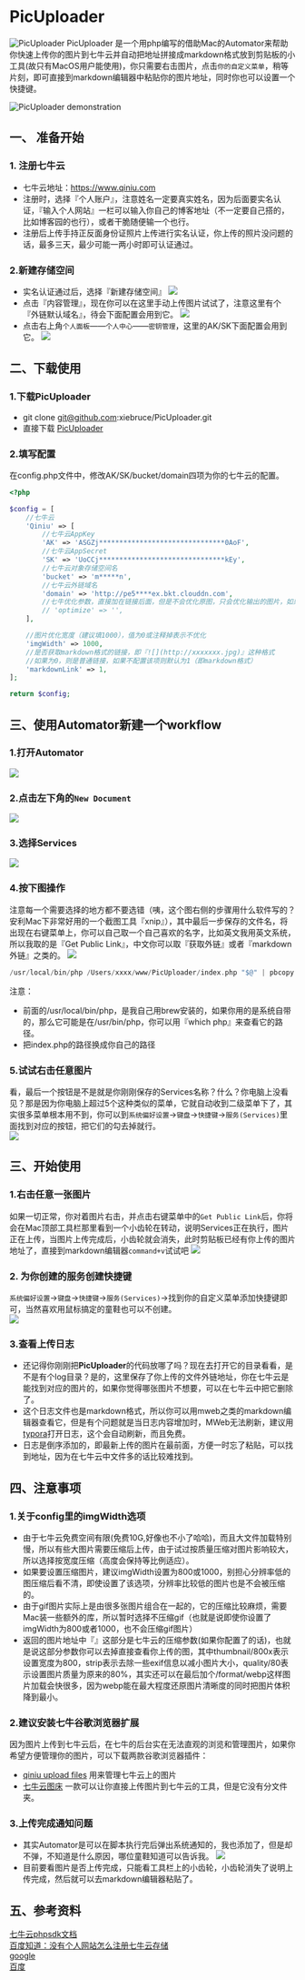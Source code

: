     
PicUploader
===============
![PicUploader](http://pe5scgdex.bkt.clouddn.com/2018/08/30/d1b13ae0f6fbed04a68ad4b38d01f5d5.png)
PicUploader 是一个用php编写的借助Mac的Automator来帮助你快速上传你的图片到七牛云并自动把地址拼接成markdown格式放到剪贴板的小工具(故只有MacOS用户能使用)，你只需要右击图片，点击`你的自定义菜单`，稍等片刻，即可直接到markdown编辑器中粘贴你的图片地址，同时你也可以设置一个快捷键。  

![PicUploader demonstration](https://github.com/xiebruce/PicUploader/blob/master/PicUploader%20Demonstration.gif)

## 一、 准备开始
### 1. 注册七牛云
- 七牛云地址：https://www.qiniu.com
- 注册时，选择『个人账户』，注意姓名一定要真实姓名，因为后面要实名认证，『输入个人网站』一栏可以输入你自己的博客地址（不一定要自己搭的，比如博客园的也行），或者干脆随便输一个也行。
- 注册后上传手持正反面身份证照片上传进行实名认证，你上传的照片没问题的话，最多三天，最少可能一两小时即可认证通过。

### 2.新建存储空间
- 实名认证通过后，选择『新建存储空间』
![](http://pe5scgdex.bkt.clouddn.com/2018/08/29/9d384dba74d300c690fdca06f5855cbe.png)
- 点击『内容管理』，现在你可以在这里手动上传图片试试了，注意这里有个『外链默认域名』，待会下面配置会用到它。
![](http://pe5scgdex.bkt.clouddn.com/2018/08/29/2f9a1fbd9cfa7ffbfb59c4d0848e797a.png)
- 点击右上角`个人面板`——`个人中心`——`密钥管理`，这里的AK/SK下面配置会用到它。
![](http://pe5scgdex.bkt.clouddn.com/2018/08/29/b623604467ea4da4489e8018b674fb94.png)

## 二、下载使用
### 1.下载PicUploader
- git clone git@github.com:xiebruce/PicUploader.git
- 直接下载 [PicUploader](https://github.com/xiebruce/PicUploader/archive/master.zip)

### 2.填写配置
在config.php文件中，修改AK/SK/bucket/domain四项为你的七牛云的配置。

``` php
<?php

$config = [
    //七牛云
    'Qiniu' => [
        //七牛云AppKey
        'AK' => 'ASGZj*******************************0AoF',
        //七牛云AppSecret
        'SK' => 'UoCCj*******************************kEy',
        //七牛云对象存储空间名
        'bucket' => 'm*****n',
        //七牛云外链域名
        'domain' => 'http://pe5****ex.bkt.clouddn.com',
        //七牛优化参数，直接加在链接后面，但是不会优化原图，只会优化输出的图片，如果不需要可以不配置该项（即注释掉）
        // 'optimize' => '',
    ],

    //图片优化宽度（建议填1000），值为0或注释掉表示不优化
    'imgWidth' => 1000,
    //是否获取markdown格式的链接，即『![](http://xxxxxxx.jpg)』这种格式
    //如果为0，则是普通链接，如果不配置该项则默认为1（即markdown格式）
    'markdownLink' => 1,
];

return $config;
```
## 三、使用Automator新建一个workflow
### 1.打开Automator
![](http://pe5scgdex.bkt.clouddn.com/2018/08/30/a808c59b097d5877e650dc7ced31977d.png)
### 2.点击左下角的`New Document`
![](http://pe5scgdex.bkt.clouddn.com/2018/08/29/ead60bb5f700caee17115126e016045c.png?imageMogr2/thumbnail/800x/strip/quality/80)
### 3.选择Services
![](http://pe5scgdex.bkt.clouddn.com/2018/08/29/4d86ad1338d5cd9b9a12eae0bff6bd41.png)

### 4.按下图操作
注意每一个需要选择的地方都不要选错（咦，这个图右侧的步骤用什么软件写的？安利Mac下非常好用的一个截图工具『xnip』），其中最后一步保存的文件名，将出现在右键菜单上，你可以自己取一个自己喜欢的名字，比如英文我用英文系统，所以我取的是『Get Public Link』，中文你可以取『获取外链』或者『markdown外链』之类的。
![](http://pe5scgdex.bkt.clouddn.com/2018/08/29/ede18f0537e41baf801e99e2a488b9a3.png)
``` php
/usr/local/bin/php /Users/xxxx/www/PicUploader/index.php "$@" | pbcopy
```
注意：
- 前面的/usr/local/bin/php，是我自己用brew安装的，如果你用的是系统自带的，那么它可能是在/usr/bin/php，你可以用『which php』来查看它的路径。
- 把index.php的路径换成你自己的路径

### 5.试试右击任意图片
看，最后一个按钮是不是就是你刚刚保存的Services名称？什么？你电脑上没看见？那是因为你电脑上超过5个这种类似的菜单，它就自动收到二级菜单下了，其实很多菜单根本用不到，你可以到`系统偏好设置`→`键盘`→`快捷键`→`服务(Services)`里面找到对应的按钮，把它们的勾去掉就行。  
![](http://pe5scgdex.bkt.clouddn.com/2018/08/29/ba398bb8ac9a1c5c5cb6623609346573.png?imageMogr2/thumbnail/500x/strip/quality/80)
## 三、开始使用
### 1.右击任意一张图片
如果一切正常，你对着图片右击，并点击右键菜单中的`Get Public Link`后，你将会在Mac顶部工具栏那里看到一个小齿轮在转动，说明Services正在执行，图片正在上传，当图片上传完成后，小齿轮就会消失，此时剪贴板已经有你上传的图片地址了，直接到markdown编辑器`command+v`试试吧
![](http://pe5scgdex.bkt.clouddn.com/2018/08/29/79fe0db0bfbecca78bde951f90554fb4.png?imageMogr2/thumbnail/50x/strip/quality/80)
### 2. 为你创建的服务创建快捷键
`系统偏好设置`→`键盘`→`快捷键`→`服务(Services)`→找到你的自定义菜单添加快捷键即可，当然喜欢用鼠标搞定的童鞋也可以不创建。  
![](http://pe5scgdex.bkt.clouddn.com/2018/08/30/549a81ea2ab503d2585406497f8d61d3.png?imageMogr2/thumbnail/800x/strip/quality/80)
### 3.查看上传日志
- 还记得你刚刚把**PicUploader**的代码放哪了吗？现在去打开它的目录看看，是不是有个log目录？是的，这里保存了你上传的文件外链地址，你在七牛云是能找到对应的图片的，如果你觉得哪张图片不想要，可以在七牛云中把它删除了。
- 这个日志文件也是markdown格式，所以你可以用mweb之类的markdown编辑器查看它，但是有个问题就是当日志内容增加时，MWeb无法刷新，建议用[typora](https://typora.io/)打开日志，这个会自动刷新，而且免费。
- 日志是倒序添加的，即最新上传的图片在最前面，方便一时忘了粘贴，可以找到地址，因为在七牛云中文件多的话比较难找到。

## 四、注意事项
### 1.关于config里的imgWidth选项
- 由于七牛云免费空间有限(免费10G,好像也不小了哈哈)，而且大文件加载特别慢，所以有些大图片需要压缩后上传，由于试过按质量压缩对图片影响较大，所以选择按宽度压缩（高度会保持等比例适应）。
- 如果要设置压缩图片，建议imgWidth设置为800或1000，别担心分辨率低的图压缩后看不清，即使设置了该选项，分辨率比较低的图片也是不会被压缩的。
- 由于gif图片实际上是由很多张图片组合在一起的，它的压缩比较麻烦，需要Mac装一些额外的库，所以暂时选择不压缩gif（也就是说即使你设置了imgWidth为800或者1000，也不会压缩gif图片）
- 返回的图片地址中『』这部分是七牛云的压缩参数(如果你配置了的话)，也就是说这部分参数你可以去掉直接查看你上传的图，其中thumbnail/800x表示设置宽度为800，strip表示去除一些exif信息以减小图片大小，quality/80表示设置图片质量为原来的80%，其实还可以在最后加个/format/webp这样图片加载会快很多，因为webp能在最大程度还原图片清晰度的同时把图片体积降到最小。

### 2.建议安装七牛谷歌浏览器扩展
因为图片上传到七牛云后，在七牛的后台实在无法直观的浏览和管理图片，如果你希望方便管理你的图片，可以下载两款谷歌浏览器插件：
- [qiniu upload files](https://chrome.google.com/webstore/detail/qiniu-upload-files/emmfkgdgapbjphdolealbojmcmnphdcc) 用来管理七牛云上的图片
- [七牛云图床](https://chrome.google.com/webstore/detail/%E4%B8%83%E7%89%9B%E4%BA%91%E5%9B%BE%E5%BA%8A/fmpbbmjlniogoldpglopponaibclkjdg) 一款可以让你直接上传图片到七牛云的工具，但是它没有分文件夹。

### 3.上传完成通知问题
- 其实Automator是可以在脚本执行完后弹出系统通知的，我也添加了，但是却不弹，不知道是什么原因，哪位童鞋知道可以告诉我。
![](http://pe5scgdex.bkt.clouddn.com/2018/08/30/c91e4a969326b02ef9e919487cd50346.png)
- 目前要看图片是否上传完成，只能看工具栏上的小齿轮，小齿轮消失了说明上传完成，然后就可以去markdown编辑器粘贴了。

## 五、参考资料
[七牛云phpsdk文档](https://developer.qiniu.com/kodo/sdk/1241/php)  
[百度知道：没有个人网站怎么注册七牛云存储](https://zhidao.baidu.com/question/714797122999158885.html)  
[google](http://www.google.com/ncr)  
[百度](http://www.baidu.com)  
